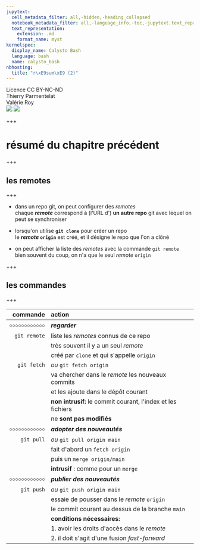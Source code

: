 ```yaml
---
jupytext:
  cell_metadata_filter: all,-hidden,-heading_collapsed
  notebook_metadata_filter: all,-language_info,-toc,-jupytext.text_representation.jupytext_version,-jupytext.text_representation.format_version
  text_representation:
    extension: .md
    format_name: myst
kernelspec:
  display_name: Calysto Bash
  language: bash
  name: calysto_bash
nbhosting:
  title: "r\xE9sum\xE9 (2)"
---
```


<div class="licence">
<span>Licence CC BY-NC-ND</span>
<div style="display:grid">
    <span>Thierry Parmentelat</span>
    <span>Valérie Roy</span>
</div>
</div>

<img src="media/inria-25-alpha.png" />
<img src="media/ensmp-25-alpha.png" />

+++

# résumé du chapitre précédent

+++

## les remotes

+++

* dans un repo git, on peut configurer des *remotes*  
  chaque ***remote*** correspond à (l'URL d') **un autre repo** git avec lequel on peut se synchroniser
  

* lorsqu'on utilise **`git clone`** pour créer un repo  
  le ***remote* `origin`** est créé, et il désigne le repo que l'on a clôné


* on peut afficher la liste des *remotes* avec la commande `git remote`  
  bien souvent du coup, on n'a que le seul *remote* `origin`

+++

## les commandes

+++

| commande | action |
| ----------: | :-------- |
| ￮￮￮￮￮￮￮￮￮￮￮￮ | ***regarder*** |
| `git remote` | liste les *remotes* connus de ce repo |
|              | très souvent il y a un seul *remote* |
|              | créé par `clone` et qui s'appelle `origin` |
| `git fetch`  | *ou* `git fetch origin` |
|              | va chercher dans le *remote* les nouveaux commits |
|              | et les ajoute dans le dépôt courant |
|              | **non intrusif:** le commit courant, l'index et les fichiers |
|              | ne **sont pas modifiés** |
| ￮￮￮￮￮￮￮￮￮￮￮￮ | ***adopter des nouveautés*** |
| `git pull` | *ou* `git pull origin main` |
|            | fait d'abord un `fetch origin` |
|            | puis un `merge origin/main` |
|            | **intrusif** : comme pour un `merge` |
| ￮￮￮￮￮￮￮￮￮￮￮￮ | ***publier des nouveautés*** |
| `git push` | *ou* `git push origin main` |
|            | essaie de pousser dans le *remote* `origin` |
|            | le commit courant au dessus de la branche `main` |
|            | **conditions nécessaires:** |
|            | 1. avoir les droits d'accès dans le *remote* |
|            | 2. il doit s'agit d'une fusion *fast-forward* |
